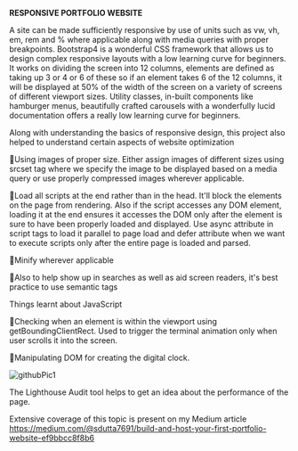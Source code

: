 **RESPONSIVE PORTFOLIO WEBSITE**

A site can be made sufficiently responsive by use of units such as vw, vh, em, rem and % where applicable along with media queries with
proper breakpoints. Bootstrap4 is a wonderful CSS framework that allows us to design complex responsive layouts with a low learning curve 
for beginners. It works on dividing the screen into 12 columns, elements are defined as taking up 3 or 4 or 6 of these so if an element takes
6 of the 12 columns, it will be displayed at 50% of the width of the screen on a variety of screens of different viewport sizes. Utility classes,
in-built components like hamburger menus, beautifully crafted carousels with a wonderfully lucid documentation offers a really low learning
curve for beginners.

Along with understanding the basics of responsive design, this project also helped to understand certain aspects of website optimization

:maple_leaf:Using images of proper size. Either assign images of different sizes using srcset tag where we specify the image to be displayed 
based on a media query or use properly compressed images wherever applicable.

:maple_leaf:Load all scripts at the end rather than in the head. It'll block the elements on the page from rendering. Also if the script 
accesses any DOM element, loading it at the end ensures it accesses the DOM only after the element is sure to have been properly loaded and
displayed. Use async attribute in script tags to load it parallel to page load and defer attribute when we want to execute scripts only after
the entire page is loaded and parsed.

:maple_leaf:Minify wherever applicable

:maple_leaf:Also to help show up in searches as well as aid screen readers, it's best practice to use semantic tags

Things learnt about JavaScript

:herb:Checking when an element is within the viewport using getBoundingClientRect. Used to trigger the terminal animation only when user
scrolls it into the screen.

:herb:Manipulating DOM for creating the digital clock.

![githubPic1](https://user-images.githubusercontent.com/41965125/76338694-1246fe80-631f-11ea-9de0-b2afb03adca7.png)

The Lighthouse Audit tool helps to get an idea about the performance of the page.


Extensive coverage of this topic is present on my Medium article https://medium.com/@sdutta7691/build-and-host-your-first-portfolio-website-ef9bbcc8f8b6
